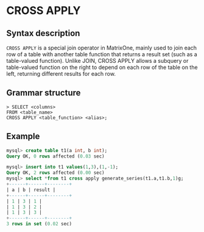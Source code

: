# **CROSS APPLY**

## **Syntax description**

`CROSS APPLY` is a special join operator in MatrixOne, mainly used to join each row of a table with another table function that returns a result set (such as a table-valued function). Unlike JOIN, CROSS APPLY allows a subquery or table-valued function on the right to depend on each row of the table on the left, returning different results for each row.

## **Grammar structure**

```
> SELECT <columns>
FROM <table_name>
CROSS APPLY <table_function> <alias>;
```

## **Example**

```sql
mysql> create table t1(a int, b int);
Query OK, 0 rows affected (0.03 sec)

mysql> insert into t1 values(1,3),(1,-1);
Query OK, 2 rows affected (0.00 sec)
mysql> select *from t1 cross apply generate_series(t1.a,t1.b,1)g;
+------+------+--------+
| a | b | result |
+------+------+--------+
| 1 | 3 | 1 |
| 1 | 3 | 2 |
| 1 | 3 | 3 |
+------+------+--------+
3 rows in set (0.02 sec)
```